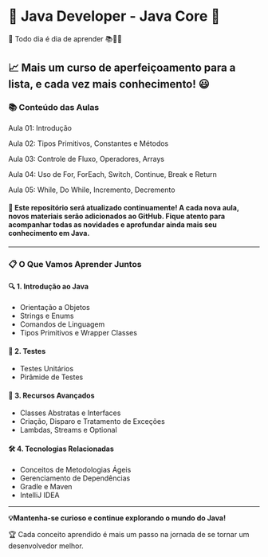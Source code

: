 # 🌟 Java Developer - Java Core 🌟

🚀 Todo dia é dia de aprender 📚👨‍🎓

📈 Mais um curso de aperfeiçoamento para a lista, e cada vez mais conhecimento! 😃
---------
### 📚 Conteúdo das Aulas
Aula 01: Introdução

Aula 02: Tipos Primitivos, Constantes e Métodos

Aula 03: Controle de Fluxo, Operadores, Arrays

Aula 04: Uso de For, ForEach, Switch, Continue, Break e Return

Aula 05: While, Do While, Incremento, Decremento

#### 🔄 Este repositório será atualizado continuamente! A cada nova aula, novos materiais serão adicionados ao GitHub. Fique atento para acompanhar todas as novidades e aprofundar ainda mais seu conhecimento em Java.
---------
### 📋 O Que Vamos Aprender Juntos

#### 🔍 1. Introdução ao Java
- Orientação a Objetos
- Strings e Enums
- Comandos de Linguagem
- Tipos Primitivos e Wrapper Classes

#### 🧪 2. Testes
- Testes Unitários
- Pirâmide de Testes
  
#### 🚀 3. Recursos Avançados
- Classes Abstratas e Interfaces
- Criação, Disparo e Tratamento de Exceções
- Lambdas, Streams e Optional
  
#### 🛠️ 4. Tecnologias Relacionadas
- Conceitos de Metodologias Ágeis
- Gerenciamento de Dependências
- Gradle e Maven
- IntelliJ IDEA
---------
**💡Mantenha-se curioso e continue explorando o mundo do Java!** 


🏆 Cada conceito aprendido é mais um passo na jornada de se tornar um desenvolvedor melhor.




